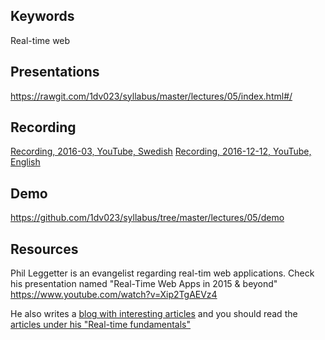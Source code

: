 ## Keywords
Real-time web

## Presentations
https://rawgit.com/1dv023/syllabus/master/lectures/05/index.html#/

## Recording
[Recording, 2016-03, YouTube, Swedish](https://www.youtube.com/watch?v=6hnREWSdR1o)
[Recording, 2016-12-12, YouTube, English](https://youtu.be/OlkEcOKqAnE)

## Demo
https://github.com/1dv023/syllabus/tree/master/lectures/05/demo

## Resources
Phil Leggetter is an evangelist regarding real-tim web applications. Check his presentation
named "Real-Time Web Apps in 2015 & beyond"
https://www.youtube.com/watch?v=Xip2TgAEVz4

He also writes a [blog with interesting articles](http://www.leggetter.co.uk/) and you should read the [articles under his "Real-time fundamentals"](http://www.leggetter.co.uk/2015/12/18/real-time-data-fundamentals.html)

